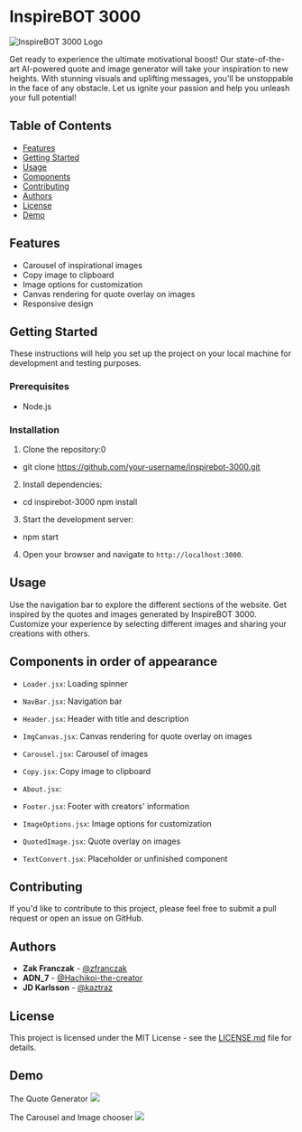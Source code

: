 # InspireBOT 3000

![InspireBOT 3000 Logo](./path/to/logo.png)

Get ready to experience the ultimate motivational boost! Our state-of-the-art AI-powered quote and image generator will take your inspiration to new heights. With stunning visuals and uplifting messages, you'll be unstoppable in the face of any obstacle. Let us ignite your passion and help you unleash your full potential!

## Table of Contents

- [Features](#features)
- [Getting Started](#getting-started)
- [Usage](#usage)
- [Components](#components)
- [Contributing](#contributing)
- [Authors](#authors)
- [License](#license)
- [Demo](#demo)

## Features

- Carousel of inspirational images
- Copy image to clipboard
- Image options for customization
- Canvas rendering for quote overlay on images
- Responsive design

## Getting Started

These instructions will help you set up the project on your local machine for development and testing purposes.

### Prerequisites

- Node.js

### Installation

1. Clone the repository:0
  - git clone https://github.com/your-username/inspirebot-3000.git

2. Install dependencies:
  - cd inspirebot-3000 npm install

3. Start the development server:
  - npm start


4. Open your browser and navigate to `http://localhost:3000`.

## Usage

Use the navigation bar to explore the different sections of the website. Get inspired by the quotes and images generated by InspireBOT 3000. Customize your experience by selecting different images and sharing your creations with others.

## Components in order of appearance

- `Loader.jsx`: Loading spinner
- `NavBar.jsx`: Navigation bar
- `Header.jsx`: Header with title and description

- `ImgCanvas.jsx`: Canvas rendering for quote overlay on images
- `Carousel.jsx`: Carousel of images

- `Copy.jsx`: Copy image to clipboard

- `About.jsx`: 
- `Footer.jsx`: Footer with creators' information
- `ImageOptions.jsx`: Image options for customization

- `QuotedImage.jsx`: Quote overlay on images
- `TextConvert.jsx`: Placeholder or unfinished component

## Contributing

If you'd like to contribute to this project, please feel free to submit a pull request or open an issue on GitHub.

## Authors

- **Zak Franczak** - [@zfranczak](https://github.com/zfranczak)
- **ADN_7** - [@Hachikoi-the-creator](https://github.com/Hachikoi-the-creator)
- **JD Karlsson** - [@kaztraz](https://github.com/kaztraz)

## License

This project is licensed under the MIT License - see the [LICENSE.md](LICENSE.md) file for details.


## Demo

The Quote Generator
![](https://www.inspirebot3000.com/external/IB3K.gif)

The Carousel and Image chooser
![](https://www.inspirebot3000.com/external/IB3KCarousel.gif)